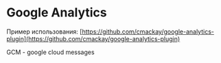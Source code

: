 # Google Analytics

Пример использования: [https://github.com/cmackay/google-analytics-plugin](https://github.com/cmackay/google-analytics-plugin)

GCM - google cloud messages

